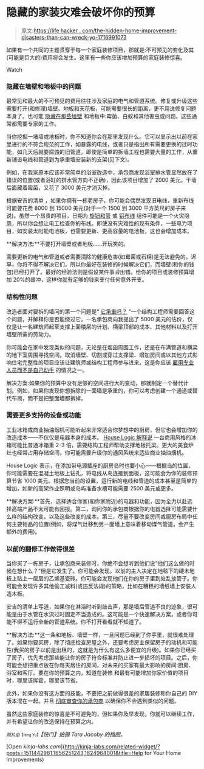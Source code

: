 # 隐藏的家装灾难会破坏你的预算

> 原文:[https://life hacker . com/the-hidden-home-improvement-disasters-than-can-wreck-yo-1716991073](https://lifehacker.com/the-hidden-home-improvement-disasters-that-can-wreck-yo-1716991073)

如果有一个共同的主题贯穿于每一个家庭装修项目，那就是:不可预见的变化及其(可能是巨大的)费用将会发生。这里有一些你应该增加预算的家庭装修惊喜。

Watch

### 隐藏在墙壁和地板中的问题

最常见和最大的不可预见的费用往往涉及家庭的电气和管道系统。修复或升级这些需要打开(和修理)墙壁、地板和天花板，可能需要很长的距离，更不用说修复问题本身了。也可能 [隐藏在那些墙壁](https://lifehacker.com/whats-the-least-intrusive-way-to-find-out-whats-in-a-wa-5947450) 和地板中:霉菌、白蚁和其他害虫或问题。这些通常都需要专家的工作。

当你挖掘一堵墙或地板时，你不知道你会在那里发现什么。它可以显示出以前在家里进行的不符合规范的工作，如暴露的电线，或者只是指出所有需要更换的过时功能，如几天后就要腐蚀的旧管道。即使是简单的拆墙工程也需要大量的工作，从重新铺设电线和管道到为承重墙安装新的支架(见下文)。

例如，在我家原本应该非常简单的浴室改造中，承包商发现浴室排水管显然放在了错误的位置(或者浴缸的排水管方向不正确)，因此该项目增加了 2000 美元。干墙后面藏着霉菌，又花了 3000 美元才消灭掉。

根据安吉的清单 ，如果你拥有一栋老房子，你可能会偶然发现旧电线，重新布线可能要花费 8000 到 15000 美元(对于一个 1500 到 3000 平方英尺的房子来说)。虽然一个昂贵的项目，日期为 [旋钮和管](https://en.wikipedia.org/wiki/Knob-and-tube_wiring) 或 [铝布线](https://en.wikipedia.org/wiki/Aluminum_wire) 组件可能是一个火灾隐患，所以你会想让电工检查你的布线。即使没有灾难性的现有条件，一些电力项目，如安装太阳能电池板，也需要更新、更高容量的电池板，这也会增加成本。

**解决方法:**不要打开墙壁或者地板……开玩笑的。

需要更新的电气和管道或者需要清除的健康危害(如霉菌或石棉)是无法避免的。迟早，你将不得不解决它们，所以你最好在装修的时候解决它们，而墙壁(和你的钱包)已经打开了。最好的经验法则是假设某件事*会*出错。给你的项目或装修预算增加 20%的缓冲，这样你就有足够的钱来支付任何意外开支。

### 结构性问题

改造者面对要拆的墙问的第一个问题是“ [它承重吗？](https://lifehacker.com/how-to-identify-a-load-bearing-wall-1626923331) “一个结构工程师需要回答这个问题，并解释你是否能绕过它。一名承包商向我提出了 5000 美元的估价，仅仅是让一名建筑师起草支撑上面楼层的计划、横梁顶部的成本、其他材料以及打开墙壁所需的劳动力。

你可能会在家中发现类似的问题，无论是在烟囱周围工作，还是在布满管道和横梁的地下室周围寻找空间。取消墙壁、切割或穿过支撑梁、增加房间或以其他方式影响住宅完整性的项目应该让建筑师或结构工程师参与进来。这是你应该 [雇用专业人员而不是自己动手](https://lifehacker.com/which-home-improvements-can-i-diy-and-which-should-i-le-487207936) 的情况之一。

解决方案:如果你的预算中没有足够的空间进行大的变动，那就制定一个替代计划。例如，如果你发现你想拆除的一面墙是承重的，你可以考虑创建一个通道或替代布局，而不是把整面墙都拆掉。

### 需要更多支持的设备或功能

工业冰箱或商业抽油烟机可能听起来非常适合你梦想中的厨房，但它也会增加你的改造成本——不仅仅是电器本身的成本。 [House Logic 解释说](http://www.houselogic.com/home-advice/home-improvement/home-remodeling-unexpected-expenses/?sf7753147=1) 一台商用风格的冰箱可能比普通冰箱重 2-3 倍，需要结构工程师帮助支撑地板托梁。更大的美食炉灶也经常占用存储空间，你可能需要升级你的通风系统来适应商业抽油烟机。

House Logic 表示，在添加带电源插座的厨房岛时也要小心——根据岛的位置，你可能需要在混凝土地板上钻孔，将电线从岛连接到面板，这可能会为你的装修预算节省 1000 美元。根据您当前的设置，运行新的电线和管道的成本甚至是简单的增加，如新的高架作业照明或岛屿准备水槽可能需要 2500 美元或更多。

**解决方案:**首先，选择适合你家(和你家附近)的电器和功能，因为全力以赴选择高端产品不太可能有回报。第二，询问你的承包商根据你的电器选择可能需要什么样的结构改变，以及这些改变的成本。第三，尽量不要改变房间或厨房布局中任何主要物品的位置(例如，将煤气灶移到另一面墙上意味着移动煤气管道，会产生额外的费用)。

### 以前的翻修工作做得很差

当你买了一栋房子，让承包商来装修时，你绝不会想听到他们说“他们这么做的时候在想什么？”但是它发生了。你可能会发现，以前的主人决定在地毯下的硬木地板上贴上一层层的乙烯基瓷砖。你可能会发现他们在你的房子里到处乱放管子。你可能会发现许多其他偷工减料(或违反法规)的策略，比如在糟糕的墙纸墙上安装人造木板。

安吉的清单上写道，如果你在淋浴时听到敲击声，那是墙后管道不良的迹象，很可能是由于水管在水流过时固定不当造成的。这可能是一个快速解决方案，或者你可能不得不运行全新的管道系统。你不打开看看就不知道了。

**解决方法:**这一条和地板、墙壁一样，一旦问题已经到了你手里，就很难处理了。如果你要买房，除了彻底检查房屋之外，还要考虑房主保留房子的动机和可能性(我买的房子以前是出租的，这就是为什么有这么多便宜的升级)。如果你已经买了房子，优先考虑那些能让你的房子符合标准并防止进一步损坏的项目。之后，你可能会想把重点放在你每天居住的房间，对未来的买家有最大影响的房间:厨房、浴室和客厅。要在你的预算之内，知道在装修 和最有可能增加你家价值的项目时，哪里该挥霍，哪里该节省。

此外，如果你没有这方面的技能，不要把之前做得很差的家居装修和你自己的 DIY 版本混在一起。并且 [彻底审查你的承包商](https://lifehacker.com/how-to-hire-a-contractor-without-getting-hosed-5578353) 以确保你不会遇到类似的问题。

虽然这些家庭装修的惊喜是不可避免的，但如果你及早发现，你就可以继续工作，并有希望让你的改造保持在预算之内。

<small>*照片由*</small><small><small>【feng Yu】</small></small>*【快门】拍摄 Tara Jacoby 的插图。*

[Open *kinja-labs.com*](http://kinja-labs.com/related-widget/?posts=1511442981,1656251243,1624964001&title=Help for Your Home Improvements)